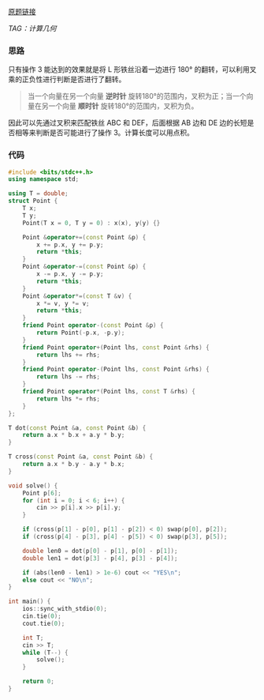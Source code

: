 [原题链接](https://ac.nowcoder.com/acm/contest/46800/E)

*TAG：计算几何*

### 思路
只有操作 3 能达到的效果就是将 L 形铁丝沿着一边进行 180° 的翻转，可以利用叉乘的正负性进行判断是否进行了翻转。

> 当一个向量在另一个向量 **逆时针** 旋转180°的范围内，叉积为正；当一个向量在另一个向量 **顺时针** 旋转180°的范围内，叉积为负。

因此可以先通过叉积来匹配铁丝 ABC 和 DEF，后面根据 AB 边和 DE 边的长短是否相等来判断是否可能进行了操作 3。计算长度可以用点积。

### 代码
```cpp
#include <bits/stdc++.h>
using namespace std;

using T = double;
struct Point {
	T x;
	T y;
	Point(T x = 0, T y = 0) : x(x), y(y) {}

	Point &operator+=(const Point &p) {
		x += p.x, y += p.y;
		return *this;
	}
	Point &operator-=(const Point &p) {
		x -= p.x, y -= p.y;
		return *this;
	}
	Point &operator*=(const T &v) {
		x *= v, y *= v;
		return *this;
	}
	friend Point operator-(const Point &p) {
		return Point(-p.x, -p.y);
	}
	friend Point operator+(Point lhs, const Point &rhs) {
		return lhs += rhs;
	}
	friend Point operator-(Point lhs, const Point &rhs) {
		return lhs -= rhs;
	}
	friend Point operator*(Point lhs, const T &rhs) {
		return lhs *= rhs;
	}
};

T dot(const Point &a, const Point &b) {
	return a.x * b.x + a.y * b.y;
}

T cross(const Point &a, const Point &b) {
	return a.x * b.y - a.y * b.x;
}

void solve() {
	Point p[6];
	for (int i = 0; i < 6; i++) {
		cin >> p[i].x >> p[i].y;
	}

	if (cross(p[1] - p[0], p[1] - p[2]) < 0) swap(p[0], p[2]);
	if (cross(p[4] - p[3], p[4] - p[5]) < 0) swap(p[3], p[5]);

	double len0 = dot(p[0] - p[1], p[0] - p[1]);
	double len1 = dot(p[3] - p[4], p[3] - p[4]);

	if (abs(len0 - len1) > 1e-6) cout << "YES\n";
	else cout << "NO\n";
}

int main() {
	ios::sync_with_stdio(0);
	cin.tie(0);
	cout.tie(0);

	int T;
	cin >> T;
	while (T--) {
		solve();
	}

	return 0;
}
```